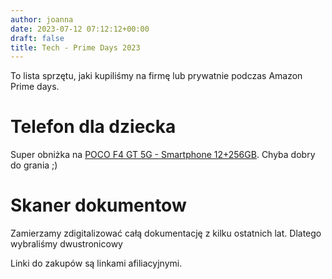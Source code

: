 ```yaml
---
author: joanna
date: 2023-07-12 07:12:12+00:00
draft: false
title: Tech - Prime Days 2023
---
```


To lista sprzętu, jaki kupiliśmy na firmę lub prywatnie podczas Amazon Prime days.

# Telefon dla dziecka

Super obniżka na [POCO F4 GT 5G - Smartphone 12+256GB](https://amzn.to/3D8FB4O). Chyba dobry do grania ;)

# Skaner dokumentow

Zamierzamy zdigitalizować całą dokumentację z kilku ostatnich lat. Dlatego wybraliśmy dwustronicowy 

Linki do zakupów są linkami afiliacyjnymi.